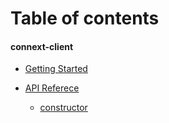 # Table of contents

#### connext-client
* [Getting Started](start.md)


* [API Referece](api.md)
    * [constructor](api.md#new_module_Ethcalate--Ethcalate_new)